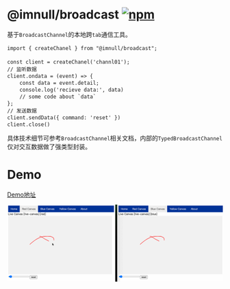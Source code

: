 # @imnull/broadcast [![npm](https://img.shields.io/npm/v/@imnull/broadcast.svg)](https://www.npmjs.com/package/@imnull/broadcast)



基于`BroadcastChannel`的本地跨`tab`通信工具。

```tsx
import { createChanel } from "@imnull/broadcast";

const client = createChanel('channl01');
// 监听数据
client.ondata = (event) => {
    const data = event.detail;
    console.log('recieve data:', data)
    // some code about `data`
};
// 发送数据
client.sendData({ command: 'reset' })
client.close()
```
具体技术细节可参考`BroadcastChannel`相关文档，内部的`TypedBroadcastChannel`仅对交互数据做了强类型封装。

# Demo

[Demo地址](https://imnull.github.io/broadcast/#/live-canvas/live-canvas/red)

![Demo](./images/demo.gif)